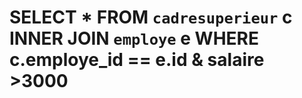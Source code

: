 # SELECT * FROM `cadresuperieur` c INNER JOIN `employe` e WHERE c.employe_id == e.id & salaire >3000
 